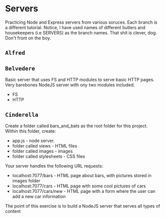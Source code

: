 # Servers
Practicing Node and Express servers from various soruces. Each branch is a different tutorial. Notice, I have used names of different butlers and housekeepers (i.e SERVERS) as the branch names. That shit is clever, dog. Don't front on the boy.

## `Alfred`

## `Belvedere`
Basic server that uses FS and HTTP modules to serve basic HTTP pages. Very barebones NodeJS server with ony two modules included.

* FS
* HTTP

## `Cinderella`
Create a folder called bars_and_bats as the root folder for this project.  Within this folder, create:

* app.js - node server.
* folder called views - HTML files
* folder called images - images
* folder called stylesheets - CSS files

Your server handles the following URL requests:
* localhost:7077/bars - HTML page about bars, with pictures stored in images folder
* localhost:7077/cars - HTML page with some cool pictures of cars
* localhost:7077/cars/new - HTML page with a form where the user can add a new car information

The point of this exercise is to build a NodeJS server that serves all types of content
